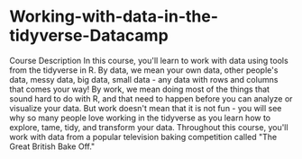 # Working-with-data-in-the-tidyverse-Datacamp
Course Description In this course, you'll learn to work with data using tools from the tidyverse in R. By data, we mean your own data, other people's data, messy data, big data, small data - any data with rows and columns that comes your way! By work, we mean doing most of the things that sound hard to do with R, and that need to happen before you can analyze or visualize your data. But work doesn't mean that it is not fun - you will see why so many people love working in the tidyverse as you learn how to explore, tame, tidy, and transform your data. Throughout this course, you'll work with data from a popular television baking competition called "The Great British Bake Off."

